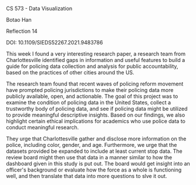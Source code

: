 CS 573 - Data Visualization

Botao Han

Reflection 14

DOI: 10.1109/SIEDS52267.2021.9483786

This week I found a very interesting research paper, a research team from Charlottesville identified gaps in information and useful features to build a guide for policing data collection and analysis for public accountability, based on the practices of other cities around the US.

The research team found that recent waves of policing reform movement have prompted policing jurisdictions to make their policing data more publicly available, open, and actionable. The goal of this project was to examine the condition of policing data in the United States, collect a trustworthy body of policing data, and see if policing data might be utilized to provide meaningful descriptive insights. Based on our findings, we also highlight certain ethical implications for academics who use police data to conduct meaningful research.

They urge that Charlottesville gather and disclose more information on the police, including color, gender, and age. Furthermore, we urge that the datasets provided be expanded to include at least current stop data. The review board might then use that data in a manner similar to how the dashboard given in this study is put out. The board would get insight into an officer's background or evaluate how the force as a whole is functioning well, and then translate that data into more questions to slve it out.